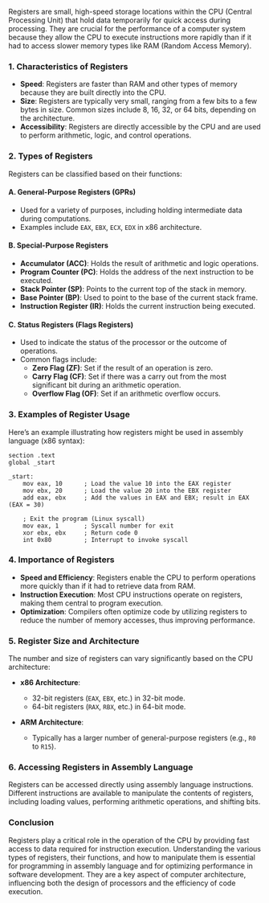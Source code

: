 Registers are small, high-speed storage locations within the CPU (Central Processing Unit) that hold data temporarily for quick access during processing. They are crucial for the performance of a computer system because they allow the CPU to execute instructions more rapidly than if it had to access slower memory types like RAM (Random Access Memory).

### 1. **Characteristics of Registers**

- **Speed**: Registers are faster than RAM and other types of memory because they are built directly into the CPU.
- **Size**: Registers are typically very small, ranging from a few bits to a few bytes in size. Common sizes include 8, 16, 32, or 64 bits, depending on the architecture.
- **Accessibility**: Registers are directly accessible by the CPU and are used to perform arithmetic, logic, and control operations.

### 2. **Types of Registers**

Registers can be classified based on their functions:

#### **A. General-Purpose Registers (GPRs)**

- Used for a variety of purposes, including holding intermediate data during computations.
- Examples include `EAX`, `EBX`, `ECX`, `EDX` in x86 architecture.

#### **B. Special-Purpose Registers**

- **Accumulator (ACC)**: Holds the result of arithmetic and logic operations.
- **Program Counter (PC)**: Holds the address of the next instruction to be executed.
- **Stack Pointer (SP)**: Points to the current top of the stack in memory.
- **Base Pointer (BP)**: Used to point to the base of the current stack frame.
- **Instruction Register (IR)**: Holds the current instruction being executed.

#### **C. Status Registers (Flags Registers)**

- Used to indicate the status of the processor or the outcome of operations.
- Common flags include:
  - **Zero Flag (ZF)**: Set if the result of an operation is zero.
  - **Carry Flag (CF)**: Set if there was a carry out from the most significant bit during an arithmetic operation.
  - **Overflow Flag (OF)**: Set if an arithmetic overflow occurs.

### 3. **Examples of Register Usage**

Here’s an example illustrating how registers might be used in assembly language (x86 syntax):

```assembly
section .text
global _start

_start:
    mov eax, 10      ; Load the value 10 into the EAX register
    mov ebx, 20      ; Load the value 20 into the EBX register
    add eax, ebx     ; Add the values in EAX and EBX; result in EAX (EAX = 30)
    
    ; Exit the program (Linux syscall)
    mov eax, 1       ; Syscall number for exit
    xor ebx, ebx     ; Return code 0
    int 0x80         ; Interrupt to invoke syscall
```

### 4. **Importance of Registers**

- **Speed and Efficiency**: Registers enable the CPU to perform operations more quickly than if it had to retrieve data from RAM.
- **Instruction Execution**: Most CPU instructions operate on registers, making them central to program execution.
- **Optimization**: Compilers often optimize code by utilizing registers to reduce the number of memory accesses, thus improving performance.

### 5. **Register Size and Architecture**

The number and size of registers can vary significantly based on the CPU architecture:

- **x86 Architecture**: 
  - 32-bit registers (`EAX`, `EBX`, etc.) in 32-bit mode.
  - 64-bit registers (`RAX`, `RBX`, etc.) in 64-bit mode.
  
- **ARM Architecture**: 
  - Typically has a larger number of general-purpose registers (e.g., `R0` to `R15`).

### 6. **Accessing Registers in Assembly Language**

Registers can be accessed directly using assembly language instructions. Different instructions are available to manipulate the contents of registers, including loading values, performing arithmetic operations, and shifting bits.

### Conclusion

Registers play a critical role in the operation of the CPU by providing fast access to data required for instruction execution. Understanding the various types of registers, their functions, and how to manipulate them is essential for programming in assembly language and for optimizing performance in software development. They are a key aspect of computer architecture, influencing both the design of processors and the efficiency of code execution.

